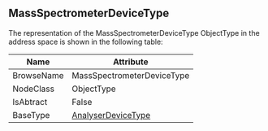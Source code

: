 <!-- objecttype -->
## MassSpectrometerDeviceType
  
The representation of the MassSpectrometerDeviceType ObjectType in the address space is shown in the following table:  

|Name|Attribute|
|---|---|
|BrowseName|MassSpectrometerDeviceType|
|NodeClass|ObjectType|
|IsAbtract|False|
|BaseType|[AnalyserDeviceType](../../ObjectTypes/AnalyserDeviceType/readme.md)|

